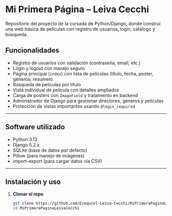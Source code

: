 # Mi Primera Página – Leiva Cecchi

Repositorio del proyecto de la cursada de Python/Django, donde construí una web básica de películas con registro de usuarios, login, catálogo y búsqueda.

## Funcionalidades
-  Registro de usuarios con validación (contraseña, email, etc.)
-  Login y logout con manejo seguro 
-  Página principal (`index`) con lista de películas (título, fecha, poster, géneros, resumen)
-  Búsqueda de películas por título
-  Vista individual de película con detalles ampliados
-  Carga de posters con `ImageField` y tratamiento en backend
-  Administrador de Django para gestionar directores, géneros y películas
-  Protección de vistas importantes usando `@login_required`
---
## Software utilizado
- Python 3.13
- Django 5.2.x
- SQLite (base de datos por defecto)
- Pillow (para manejo de imágenes)
- import-export (para cargar datos vía CSV)
---
## Instalación y uso
1. **Clonar el repo**
   ```bash
   git clone https://github.com/Ezequiel-Leiva-Cecchi/MiPrimeraPaginaLeivaCecchi.git
   cd MiPrimeraPaginaLeivaCecchi
